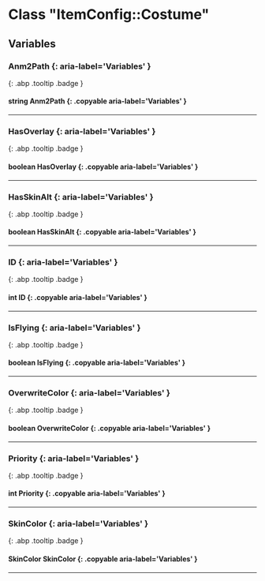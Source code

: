 # Class "ItemConfig::Costume"
## Variables
### Anm2Path {: aria-label='Variables' }
[ ](#){: .abp .tooltip .badge }
#### string Anm2Path  {: .copyable aria-label='Variables' }

___ 
### HasOverlay {: aria-label='Variables' }
[ ](#){: .abp .tooltip .badge }
#### boolean HasOverlay  {: .copyable aria-label='Variables' }

___ 
### HasSkinAlt {: aria-label='Variables' }
[ ](#){: .abp .tooltip .badge }
#### boolean HasSkinAlt  {: .copyable aria-label='Variables' }

___ 
### ID {: aria-label='Variables' }
[ ](#){: .abp .tooltip .badge }
#### int ID  {: .copyable aria-label='Variables' }

___ 
### IsFlying {: aria-label='Variables' }
[ ](#){: .abp .tooltip .badge }
#### boolean IsFlying  {: .copyable aria-label='Variables' }

___ 
### OverwriteColor {: aria-label='Variables' }
[ ](#){: .abp .tooltip .badge }
#### boolean OverwriteColor  {: .copyable aria-label='Variables' }

___ 
### Priority {: aria-label='Variables' }
[ ](#){: .abp .tooltip .badge }
#### int Priority  {: .copyable aria-label='Variables' }

___ 
### SkinColor {: aria-label='Variables' }
[ ](#){: .abp .tooltip .badge }
#### SkinColor SkinColor  {: .copyable aria-label='Variables' }

___ 
